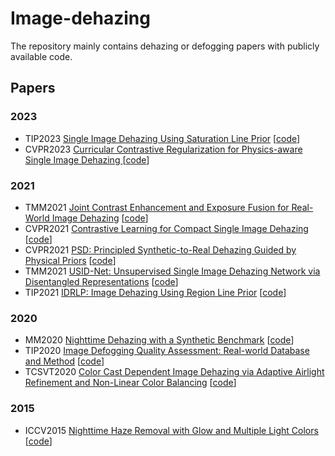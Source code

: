 # Image-dehazing
The repository mainly contains dehazing or defogging papers with publicly available code.
## Papers

### 2023
* TIP2023 [Single Image Dehazing Using Saturation Line Prior](https://ieeexplore.ieee.org/document/10141557) [[code](https://github.com/LPengYang/Saturation-Line-Prior)]
* CVPR2023 [Curricular Contrastive Regularization for Physics-aware Single Image Dehazing
](https://openaccess.thecvf.com/content/CVPR2023/papers/Zheng_Curricular_Contrastive_Regularization_for_Physics-Aware_Single_Image_Dehazing_CVPR_2023_paper.pdf) [[code](https://github.com/YuZheng9/C2PNet)]

### 2021
* TMM2021 [Joint Contrast Enhancement and Exposure Fusion for Real-World Image Dehazing](https://ieeexplore.ieee.org/abstract/document/9537303) [[code](https://github.com/hangxiaotian/CEEF)]
* CVPR2021 [Contrastive Learning for Compact Single Image Dehazing](https://openaccess.thecvf.com/content/CVPR2021/papers/Wu_Contrastive_Learning_for_Compact_Single_Image_Dehazing_CVPR_2021_paper.pdf) [[code](https://github.com/GlassyWu/AECR-Net)]
* CVPR2021 [PSD: Principled Synthetic-to-Real Dehazing Guided by Physical Priors](https://openaccess.thecvf.com/content/CVPR2021/papers/Chen_PSD_Principled_Synthetic-to-Real_Dehazing_Guided_by_Physical_Priors_CVPR_2021_paper.pdf) [[code](https://github.com/zychen-ustc/PSD-Principled-Synthetic-to-Real-Dehazing-Guided-by-Physical-Priors)]
* TMM2021 [USID-Net: Unsupervised Single Image Dehazing Network via Disentangled Representations](https://ieeexplore.ieee.org/stamp/stamp.jsp?tp=&arnumber=9745359)
 [[code](https://github.com/dehazing/USID-Net)]
* TIP2021 [IDRLP: Image Dehazing Using Region Line Prior](https://ieeexplore.ieee.org/document/9594664) [[code](https://sites.google.com/site/renwenqi888/)]

### 2020
* MM2020 [Nighttime Dehazing with a Synthetic Benchmark](https://dl.acm.org/doi/abs/10.1145/3394171.3413763?casa_token=Vr024XVDdBsAAAAA:dadrbvGaW4-wgSVH3KXlFbdFObuStDR13u80TsrU2p988Yrv1is0d-m_IGpeijbcX7EmQMumaVTpTw) [[code](https://github.com/chaimi2013/3R)]
* TIP2020 [Image Defogging Quality Assessment: Real-world Database and Method](https://ieeexplore.ieee.org/document/9244631) [[code](http://www.vistalab.ac.cn/MRFID-for-defogging/)]
* TCSVT2020 [Color Cast Dependent Image Dehazing via Adaptive Airlight Refinement and Non-Linear Color Balancing](https://ieeexplore.ieee.org/document/9134933) [[code](https://github.com/m14roy/CC_AA_NCB_Img_Dehaze/tree/master/)]

### 2015
* ICCV2015 [Nighttime Haze Removal with Glow and Multiple Light Colors](https://www.cv-foundation.org/openaccess/content_iccv_2015/papers/Li_Nighttime_Haze_Removal_ICCV_2015_paper.pdf)  [[code](http://yu-li.github.io/)]
